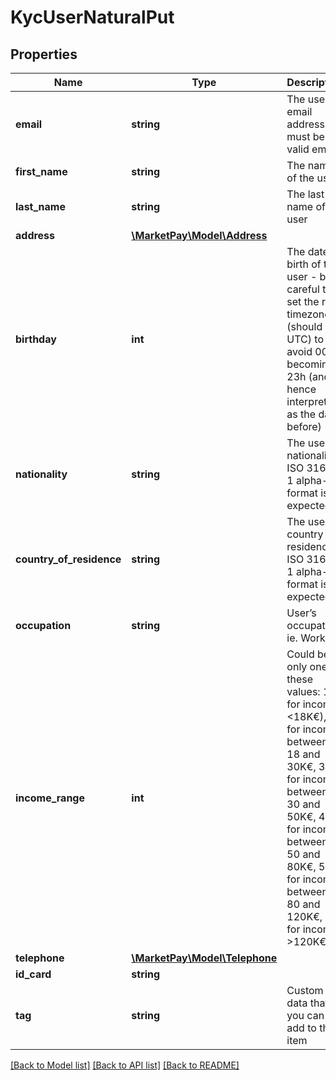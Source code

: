 # KycUserNaturalPut

## Properties
Name | Type | Description | Notes
------------ | ------------- | ------------- | -------------
**email** | **string** | The user&#39;s email address - must be a valid email | [optional] 
**first_name** | **string** | The name of the user | [optional] 
**last_name** | **string** | The last name of the user | [optional] 
**address** | [**\MarketPay\Model\Address**](Address.md) |  | [optional] 
**birthday** | **int** | The date of birth of the user - be careful to set the right timezone (should be UTC) to avoid 00h becoming 23h (and hence interpreted as the day before) | [optional] 
**nationality** | **string** | The user’s nationality. ISO 3166-1 alpha-2 format is expected | [optional] 
**country_of_residence** | **string** | The user’s country of residence. ISO 3166-1 alpha-2 format is expected | [optional] 
**occupation** | **string** | User’s occupation, ie. Work | [optional] 
**income_range** | **int** | Could be only one of these values: 1 - for incomes &lt;18K€),2 - for incomes between 18 and 30K€, 3 - for incomes between 30 and 50K€, 4 - for incomes between 50 and 80K€, 5 - for incomes between 80 and 120K€, 6 - for incomes &gt;120K€ | [optional] 
**telephone** | [**\MarketPay\Model\Telephone**](Telephone.md) |  | [optional] 
**id_card** | **string** |  | [optional] 
**tag** | **string** | Custom data that you can add to this item | [optional] 

[[Back to Model list]](../README.md#documentation-for-models) [[Back to API list]](../README.md#documentation-for-api-endpoints) [[Back to README]](../README.md)


